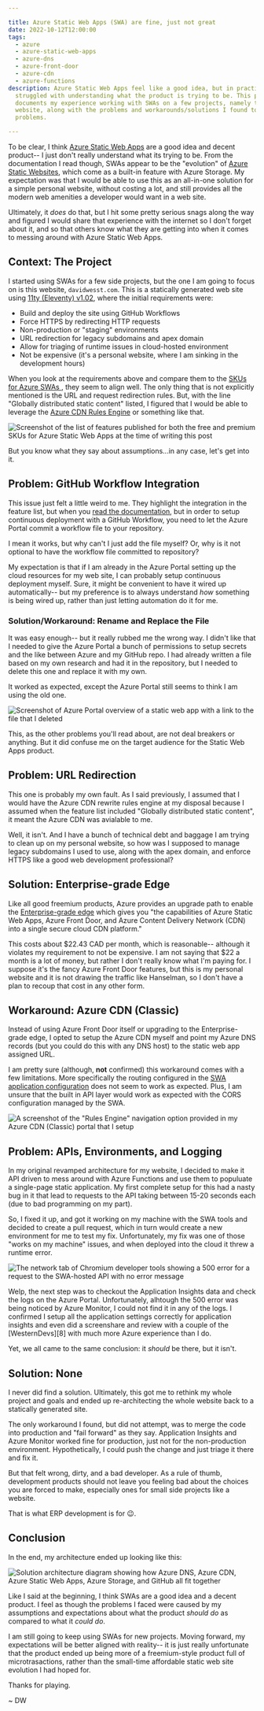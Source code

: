 ```yaml
---

title: Azure Static Web Apps (SWA) are fine, just not great
date: 2022-10-12T12:00:00
tags:
  - azure
  - azure-static-web-apps
  - azure-dns
  - azure-front-door
  - azure-cdn
  - azure-functions
description: Azure Static Web Apps feel like a good idea, but in practice I
  struggled with understanding what the product is trying to be. This post
  documents my experience working with SWAs on a few projects, namely this
  website, along with the problems and workarounds/solutions I found to those
  problems.

---
```


[1]: https://azure.microsoft.com/en-ca/products/app-service/static/
[2]: https://learn.microsoft.com/en-us/azure/storage/blobs/storage-blob-static-website-host
[3]: https://11ty.dev/
[4]: https://learn.microsoft.com/en-ca/azure/static-web-apps/plans
[5]: https://learn.microsoft.com/en-us/azure/cdn/cdn-standard-rules-engine-reference
[6]: https://learn.microsoft.com/en-us/azure/static-web-apps/enterprise-edge
[7]: https://learn.microsoft.com/en-ca/azure/static-web-apps/configuration

To be clear, I think [Azure Static Web Apps][1] are a good idea and decent product-- I just don't really understand what its trying to be. From the documentation I read though, SWAs appear to be the "evolution" of [Azure Static Websites][2], which come as a built-in feature with Azure Storage. My expectation was that I would be able to use this as an all-in-one solution for a simple personal website, without costing a lot, and still provides all the modern web amenities a developer would want in a web site.

Ultimately, it _does_ do that, but I hit some pretty serious snags along the way and figured I would share that experience with the internet so I don't forget about it, and so that others know what they are getting into when it comes to messing around with Azure Static Web Apps. 

## Context: The Project
I started using SWAs for a few side projects, but the one I am going to focus on is this website, `davidwesst.com`. This is a statically generated web site using  [11ty (Eleventy) v1.02][3], where the initial requirements were:
- Build and deploy the site using GitHub Workflows
- Force HTTPS by redirecting HTTP requests
- Non-production or "staging" environments
- URL redirection for legacy subdomains and apex domain
- Allow for triaging of runtime issues in cloud-hosted environment
- Not be expensive (it's a personal website, where I am sinking in the development hours)

When you look at the requirements above and compare them to the [SKUs for Azure SWAs ][4], they seem to align well. The only thing that is not explicitly mentioned is the URL and request redirection rules. But, with the line "Globally distributed static content" listed, I figured that I would be able to leverage the [Azure CDN Rules Engine][5] or something like that.

![Screenshot of the list of features published for both the free and premium SKUs for Azure Static Web Apps at the time of writing this post](./swa_features.jpg)

But you know what they say about assumptions...in any case, let's get into it.

## Problem: GitHub Workflow Integration

This issue just felt a little weird to me. They highlight the integration in the feature list, but when you [read the documentation][6], but in order to setup continuous deployment with a GitHub Workflow, you need to let the Azure Portal commit a workflow file to your repository.

I mean it works, but why can't I just add the file myself? Or, why is it not optional to have the workflow file committed to repository?

My expectation is that if I am already in the Azure Portal setting up the cloud resources for my web site, I can probably setup continuous deployment myself. Sure, it might be convenient to have it wired up automatically-- but my preference is to always understand _how_ something is being wired up, rather than just letting automation do it for me.

### Solution/Workaround: Rename and Replace the File
It was easy enough-- but it really rubbed me the wrong way. I didn't like that I needed to give the Azure Portal a bunch of permissions to setup secrets and the like between Azure and my GitHub repo. I had already written a file based on my own research and had it in the repository, but I needed to delete this one and replace it with my own.

It worked as expected, except the Azure Portal still seems to think I am using the old one.

![Screenshot of Azure Portal overview of a static web app with a link to the file that I deleted](./portal_link_to_old_workflow_file.jpg)

This, as the other problems you'll read about, are not deal breakers or anything. But it did confuse me on the target audience for the Static Web Apps product.

## Problem: URL Redirection

This one is probably my own fault. As I said previously, I assumed that I would have the Azure CDN rewrite rules engine at my disposal because I assumed when the feature list included "Globally distributed static content", it meant the Azure CDN was avialable to me.

Well, it isn't. And I have a bunch of technical debt and baggage I am trying to clean up on my personal website, so how was I supposed to manage legacy subdomains I used to use, along with the apex domain, and enforce HTTPS like a good web development professional?

## Solution: Enterprise-grade Edge
Like all good freemium products, Azure provides an upgrade path to enable the [Enterprise-grade edge][6] which gives you "the capabilities of Azure Static Web Apps, Azure Front Door, and Azure Content Delivery Network (CDN) into a single secure cloud CDN platform."

This costs about $22.43 CAD per month, which is reasonable-- although it violates my requirement to not be expensive. I am not saying that $22 a month is a lot of money, but rather I don't really know what I'm paying for. I suppose it's the fancy Azure Front Door features, but this is my personal website and it is not drawing the traffic like Hanselman, so I don't have a plan to recoup that cost in any other form.

## Workaround: Azure CDN (Classic)
Instead of using Azure Front Door itself or upgrading to the Enterprise-grade edge, I opted to setup the Azure CDN myself and point my Azure DNS records (but you could do this with any DNS host) to the static web app assigned URL.

I am pretty sure (although, **not** confirmed) this workaround comes with a few limitations. More specifically the routing configured in the [SWA application configuration][7]  does not seem to work as expected. Plus, I am unsure that the built in API layer would work as expected with the CORS configuration managed by the SWA.

![A screenshot of the "Rules Engine" navigation option provided in my Azure CDN (Classic) portal that I setup](./rules_engine_option_in_azure_cdn.jpg)

## Problem: APIs, Environments, and Logging
In my original revamped architecture for my website, I decided to make it API driven to mess around with Azure Functions and use them to populuate a single-page static application. My first complete setup for this had a nasty bug in it that lead to requests to the API taking between 15-20 seconds each (due to bad programming on my part).

So, I fixed it up, and got it working on my machine with the SWA tools and decided to create a pull request, which in turn would create a new environment for me to test my fix. Unfortunately, my fix was one of those "works on my machine" issues, and when deployed into the cloud it threw a runtime error.

![The network tab of Chromium developer tools showing a 500 error for a request to the SWA-hosted API with no error message](./api_500_error.jpg)

Welp, the next step was to checkout the Application Insights data and check the logs on the Azure Portal. Unfortunately, alhtough the 500 error was being noticed by Azure Monitor, I could not find it in any of the logs. I confirmed I setup all the application settings correctly for application insights and even did a screenshare and review with a couple of the [WesternDevs][8] with much more Azure experience than I do.

Yet, we all came to the same conclusion: it _should_ be there, but it isn't.

## Solution: None
I never did find a solution. Ultimately, this got me to rethink my whole project and goals and ended up re-architecting the whole website back to a statically generated site.

The only workaround I found, but did not attempt, was to merge the code into production and "fail forward" as they say. Application Insights and Azure Monitor worked fine for production, just not for the non-production environment. Hypothetically, I could push the change and just triage it there and fix it.

But that felt wrong, dirty, and a bad developer. As a rule of thumb, development products should not leave you feeling bad about the choices you are forced to make, especially ones for small side projects like a website.

That is what ERP development is for 😉. 

## Conclusion
In the end, my architecture ended up looking like this:

![Solution architecture diagram showing how Azure DNS, Azure CDN, Azure Static Web Apps, Azure Storage, and GitHub all fit together](./v10_solution_architecture.jpg)

Like I said at the beginning, I think SWAs are a good idea and a decent product. I feel as though the problems I faced were caused by my assumptions and expectations about what the product _should do_ as compared to what it _could do_.

I am still going to keep using SWAs for new projects. Moving forward, my expectations will be better aligned with reality-- it is just really unfortunate that the product ended up being more of a freemium-style product full of microtrasactions, rather than the small-time affordable static web site evolution I had hoped for.

Thanks for playing.

~ DW
